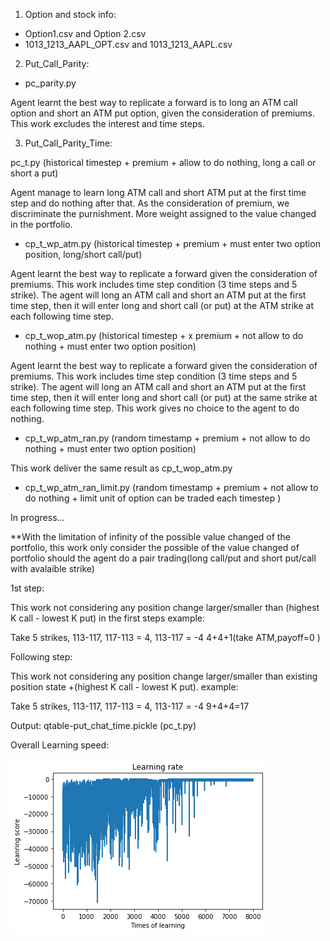 1. Option and stock info: 

- Option1.csv and Option 2.csv 
- 1013_1213_AAPL_OPT.csv and 1013_1213_AAPL.csv

2. Put_Call_Parity: 

- pc_parity.py

Agent learnt the best way to replicate a forward is to long an ATM call option and short an ATM put option, given the consideration of premiums. This work excludes the interest and time steps.

3. Put_Call_Parity_Time: 

pc_t.py (historical timestep + premium + allow to do nothing, long a call or short a put)

Agent manage to learn long ATM call and short ATM put at the first time step and do nothing after that. As the consideration of premium, we discriminate the purnishment. More weight assigned to the value changed in the portfolio.

- cp_t_wp_atm.py (historical timestep + premium + must enter two option position, long/short call/put)

Agent learnt the best way to replicate a forward given the consideration of premiums. This work includes time step condition (3 time steps and 5 strike). The agent will long an ATM call and short an ATM put at the first time step, then it will enter long and short call (or put) at the ATM strike at each following time step. 

- cp_t_wop_atm.py (historical timestep +  x premium + not allow to do nothing + must enter two option position)

Agent learnt the best way to replicate a forward given the consideration of premiums. This work includes time step condition (3 time steps and 5 strike). The agent will long an ATM call and short an ATM put at the first time step, then it will enter long and short call (or put) at the same strike at each following time step. This work gives no choice to the agent to do nothing. 

- cp_t_wp_atm_ran.py (random timestamp + premium + not allow to do nothing + must enter two option position)

This work deliver the same result as cp_t_wop_atm.py

- cp_t_wp_atm_ran_limit.py (random timestamp + premium + not allow to do nothing + limit unit of option can be traded each timestep )

In progress...


**With the limitation of infinity of the possible value changed of the portfolio, this work only consider the possible of the value changed of portfolio should the agent do a pair trading(long call/put and short put/call with avalaible strike) 

1st step:

This work not considering any position change larger/smaller than (highest K call - lowest K put) in the first steps
example: 

Take 5 strikes, 113-117, 117-113 = 4, 113-117 = -4
4+4+1(take ATM,payoff=0 )

Following step:

This work not considering any position change larger/smaller than existing position state +(highest K call - lowest K put).
example: 

Take 5 strikes, 113-117, 117-113 = 4, 113-117 = -4
9+4+4=17


Output: qtable-put_chat_time.pickle (pc_t.py)

Overall Learning speed: 

![](https://github.com/khorwei01/reinforcement/blob/master/image/put_call_time.png)
